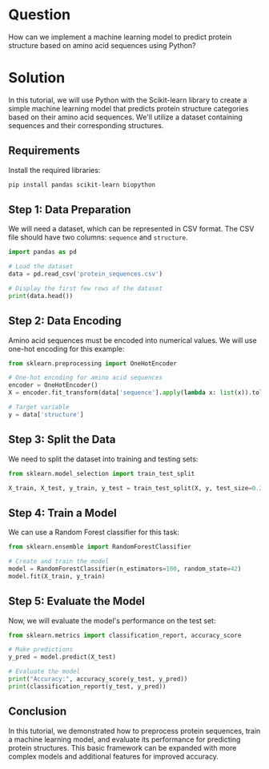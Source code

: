 # Question

How can we implement a machine learning model to predict protein structure based on amino acid sequences using Python?

# Solution

In this tutorial, we will use Python with the Scikit-learn library to create a simple machine learning model that predicts protein structure categories based on their amino acid sequences. We'll utilize a dataset containing sequences and their corresponding structures.

## Requirements

Install the required libraries:

```bash
pip install pandas scikit-learn biopython
```

## Step 1: Data Preparation

We will need a dataset, which can be represented in CSV format. The CSV file should have two columns: `sequence` and `structure`.

```python
import pandas as pd

# Load the dataset
data = pd.read_csv('protein_sequences.csv')

# Display the first few rows of the dataset
print(data.head())
```

## Step 2: Data Encoding

Amino acid sequences must be encoded into numerical values. We will use one-hot encoding for this example:

```python
from sklearn.preprocessing import OneHotEncoder

# One-hot encoding for amino acid sequences
encoder = OneHotEncoder()
X = encoder.fit_transform(data['sequence'].apply(lambda x: list(x)).tolist()).toarray()

# Target variable
y = data['structure']
```

## Step 3: Split the Data

We need to split the dataset into training and testing sets:

```python
from sklearn.model_selection import train_test_split

X_train, X_test, y_train, y_test = train_test_split(X, y, test_size=0.2, random_state=42)
```

## Step 4: Train a Model

We can use a Random Forest classifier for this task:

```python
from sklearn.ensemble import RandomForestClassifier

# Create and train the model
model = RandomForestClassifier(n_estimators=100, random_state=42)
model.fit(X_train, y_train)
```

## Step 5: Evaluate the Model

Now, we will evaluate the model's performance on the test set:

```python
from sklearn.metrics import classification_report, accuracy_score

# Make predictions
y_pred = model.predict(X_test)

# Evaluate the model
print("Accuracy:", accuracy_score(y_test, y_pred))
print(classification_report(y_test, y_pred))
```

## Conclusion

In this tutorial, we demonstrated how to preprocess protein sequences, train a machine learning model, and evaluate its performance for predicting protein structures. This basic framework can be expanded with more complex models and additional features for improved accuracy.